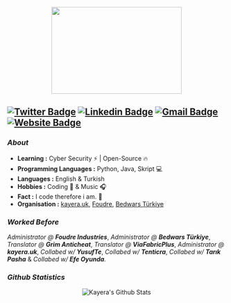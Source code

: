 <p align="center">
  <img width="300" height="200" src="https://i.imgur.com/JMI7u2G.jpeg">
</p>

[![Twitter Badge](https://img.shields.io/badge/-Kayera-1ca0f1?style=flat-square&logo=twitter&logoColor=white&link=https://twitter.com/kayeradev)](https://twitter.com/kayeradev)  [![Linkedin Badge](https://img.shields.io/badge/-Kayera-blue?style=flat-square&logo=Linkedin&logoColor=white&link=https://www.linkedin.com/in/kayera//)](https://www.linkedin.com/in/kayera/)  [![Gmail Badge](https://img.shields.io/badge/-kayerailetisim@hotmail.com-c14438?style=flat-square&logo=Gmail&logoColor=white&link=mailto:kayerailetisim@hotmail.com)](mailto:kayerailetisim@hotmail.com)  [![Website Badge](https://img.shields.io/badge/-kayera.uk-c14438?style=flat-square&logo=Website&logoColor=white&link=https://kayera.uk)](https://kayera.uk)
---------------------------------------------------------------------------------------------------------------------------------------------------------------------------------
### <i>About</i>

-  **Learning :** Cyber Security ⚡ | Open-Source 🔥
-  **Programming Languages :** Python, Java, Skript 💻
-  **Languages :** English & Turkish
-  **Hobbies :** Coding 🔧 & Music 🎧
-  **Fact :** I code therefore i am. 🔨
-  **Organisation :** [kayera.uk](https://kayera.uk/), [Foudre](https://foudre.uk/), [Bedwars Türkiye](https://bedwars.tc/)

### <i>Worked Before</i>

*Administrator @* ***Foudre Industries***,
*Administrator @* ***Bedwars Türkiye***,
*Translator @* ***Grim Anticheat***,
*Translator @* ***ViaFabricPlus***,
*Administrator @* ***kayera.uk***,
*Collabed w/* ***YusufTe***,
*Collabed w/* ***Tenticra***,
*Collabed w/* ***Tarık Pasha*** &
*Collabed w/* ***Efe Oyunda***.

### <i>Github Statistics</i>


<p align="center">
  <img alt="Kayera's Github Stats" src="https://github-readme-stats.vercel.app/api?username=kayeradev&show_icons=true&theme=radical">
</p>
